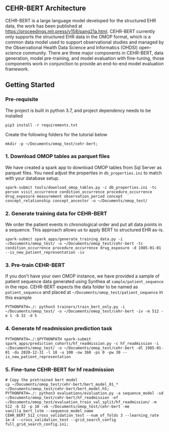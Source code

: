## CEHR-BERT Architecture
CEHR-BERT is a large language model developed for the structured EHR data, the work has been published at https://proceedings.mlr.press/v158/pang21a.html. CEHR-BERT currently only supports the structured EHR data in the OMOP format, which is a common data model used to support observational studies and managed  by the Observational Health Data Science and Informatics (OHDSI) open-science community. 
There are three major components in CEHR-BERT, data generation, model pre-training, and model evaluation with fine-tuning, those components work in conjunction to provide an end-to-end model evaluation framework.

## Getting Started


### Pre-requisite
The project is built in python 3.7, and project dependency needs to be installed 

`pip3 install -r requirements.txt`

Create the following folders for the tutorial below
```console
mkdir -p ~/Documents/omop_test/cehr-bert;
```

### 1. Download OMOP tables as parquet files
We have created a spark app to download OMOP tables from Sql Server as parquet files. You need adjust the properties in `db_properties.ini` to match with your database setup.
```console
spark-submit tools/download_omop_tables.py -c db_properties.ini -tc person visit_occurrence condition_occurrence procedure_occurrence drug_exposure measurement observation_period concept concept_relationship concept_ancestor -o ~/Documents/omop_test/
```
### 2. Generate training data for CEHR-BERT
We order the patient events in chronological order and put all data points in a sequence. This approach allows us to apply BERT to structured EHR as-is. 
```console
spark-submit spark_apps/generate_training_data.py -i ~/Documents/omop_test/ -o ~/Documents/omop_test/cehr-bert -tc condition_occurrence procedure_occurrence drug_exposure -d 1985-01-01 --is_new_patient_representation -iv 
```

### 3. Pre-train CEHR-BERT
If you don't have your own OMOP instance, we have provided a sample of patient sequence data generated using Synthea at `sample/patient_sequence` in the repo. CEHR-BERT expects the data folder to be named as `patient_sequence` and placed at `~/Documents/omop_test/patient_sequence` in this example
```console
PYTHONPATH=./: python3 trainers/train_bert_only.py -i ~/Documents/omop_test/ -o ~/Documents/omop_test/cehr-bert -iv -m 512 -e 1 -b 32 -d 5 
```
### 4. Generate hf readmission prediction task
```console
PYTHONPATH=./:$PYTHONPATH spark-submit spark_apps/prediction_cohorts/hf_readmission.py -c hf_readmission -i ~/Documents/omop_test/ -o ~/Documents/omop_test/cehr-bert -dl 1985-01-01 -du 2020-12-31 -l 18 -u 100 -ow 360 -ps 0 -pw 30 --is_new_patient_representation
```

### 5. Fine-tune CEHR-BERT for hf readmission
```console
# Copy the pretrained bert model
cp ~/Documents/omop_test/cehr-bert/bert_model_01_* ~/Documents/omop_test/cehr-bert/bert_model.h5;
PYTHONPATH=./: python3 evaluations/evaluation.py -a sequence_model -sd ~/Documents/omop_test/cehr-bert/hf_readmission -ef ~/Documents/omop_test/evaluation_train_val_split/hf_readmission/ -m 512 -b 32 -p 10 -vb ~/Documents/omop_test/cehr-bert -me vanilla_bert_lstm --sequence_model_name CEHR_BERT_512_cross_validation_test --num_of_folds 3 --learning_rate 1e-4 --cross_validation_test --grid_search_config full_grid_search_config.ini;
```
